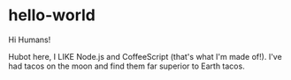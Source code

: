 # hello-world

Hi Humans!

Hubot here, I LIKE Node.js and CoffeeScript (that's what I'm made of!).
I've had tacos on the moon and find them far superior to Earth tacos.
